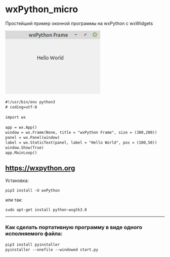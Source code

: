 # wxPython_micro
Простейший пример оконной программы на wxPython c wxWidgets

![srcreenshot](screenshot.png)

```
#!/usr/bin/env python3
# coding=utf-8

import wx 
 
app = wx.App() 
window = wx.Frame(None, title = "wxPython Frame", size = (300,200)) 
panel = wx.Panel(window) 
label = wx.StaticText(panel, label = "Hello World", pos = (100,50)) 
window.Show(True) 
app.MainLoop()
```

## https://wxpython.org

Установка:
```
pip3 install -U wxPython
```

или так:
```
sudo apt-get install python-wxgtk3.0
```

---
### Как сделать портативную программу в виде одного исполняемого файла:
```
pip3 install pyinstaller
pyinstaller --onefile --windowed start.py
```
